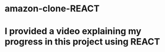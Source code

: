 # amazon-clone-REACT

<h1>I provided a video explaining my progress in this project using REACT</h1>
